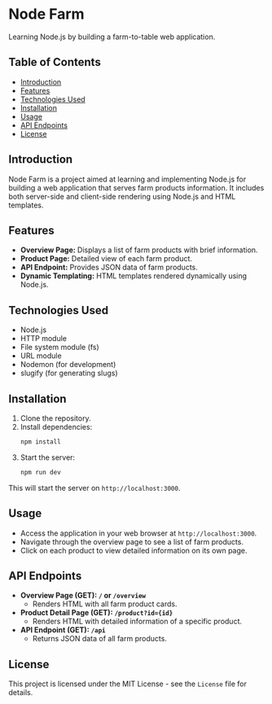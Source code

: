 # Node Farm
Learning Node.js by building a farm-to-table web application.

## Table of Contents
- [Introduction](#introduction)
- [Features](#features)
- [Technologies Used](#technologies-used)
- [Installation](#installation)
- [Usage](#usage)
- [API Endpoints](#api-endpoints)
- [License](#license)

## Introduction
Node Farm is a project aimed at learning and implementing Node.js for building a web application that serves farm products information. It includes both server-side and client-side rendering using Node.js and HTML templates.

## Features
- **Overview Page:** Displays a list of farm products with brief information.
- **Product Page:** Detailed view of each farm product.
- **API Endpoint:** Provides JSON data of farm products.
- **Dynamic Templating:** HTML templates rendered dynamically using Node.js.

## Technologies Used
- Node.js
- HTTP module
- File system module (fs)
- URL module
- Nodemon (for development)
- slugify (for generating slugs)

## Installation
1. Clone the repository.
2. Install dependencies:
   ```bash
   npm install
   ```
3. Start the server:
   ```bash
   npm run dev
   ```
This will start the server on `http://localhost:3000`.

## Usage
- Access the application in your web browser at `http://localhost:3000`.
- Navigate through the overview page to see a list of farm products.
- Click on each product to view detailed information on its own page.

## API Endpoints
- **Overview Page (GET): `/` or `/overview`**
  - Renders HTML with all farm product cards.
- **Product Detail Page (GET): `/product?id={id}`**
  - Renders HTML with detailed information of a specific product.
- **API Endpoint (GET): `/api`**
  - Returns JSON data of all farm products.

## License
This project is licensed under the MIT License - see the `License` file for details.
